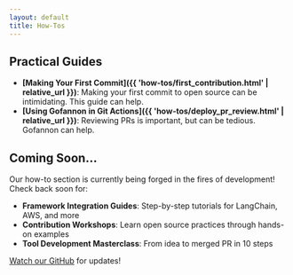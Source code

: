 ```yaml
---  
layout: default  
title: How-Tos
---  
```


## Practical Guides
- **[Making Your First Commit]({{ 'how-tos/first_contribution.html' | relative_url }})**: Making your first commit to open source can be intimidating. This guide can help.
- **[Using Gofannon in Git Actions]({{ 'how-tos/deploy_pr_review.html' | relative_url }})**: Reviewing PRs is important, but can be tedious. Gofannon can help.


## Coming Soon...

Our how-to section is currently being forged in the fires of development! Check back soon for:

- **Framework Integration Guides**: Step-by-step tutorials for LangChain, AWS, and more
- **Contribution Workshops**: Learn open source practices through hands-on examples
- **Tool Development Masterclass**: From idea to merged PR in 10 steps

[Watch our GitHub](https://github.com/The-AI-Alliance/gofannon) for updates!  
